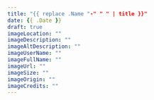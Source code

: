 ```yaml
---
title: "{{ replace .Name "-" " " | title }}"
date: {{ .Date }}
draft: true
imageLocation: ""
imageDescription: ""
imageAltDescription: ""
imageUserName: ""
imageFullName: ""
imageUrl: ""
imageSize: ""
imageOrigin: ""
imageCredits: ""
---
```


